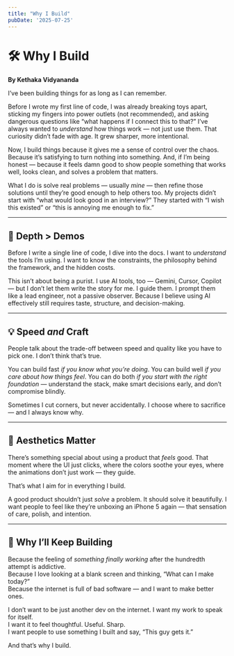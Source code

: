 ```yaml
---
title: "Why I Build"
pubDate: '2025-07-25'
---
```


# 🛠️ Why I Build

**By Kethaka Vidyananda**

I’ve been building things for as long as I can remember.

Before I wrote my first line of code, I was already breaking toys apart, sticking my fingers into power outlets (not recommended), and asking dangerous questions like “what happens if I connect this to that?” I’ve always wanted to *understand* how things work — not just use them. That curiosity didn’t fade with age. It grew sharper, more intentional.

Now, I build things because it gives me a sense of control over the chaos. Because it’s satisfying to turn nothing into something. And, if I’m being honest — because it feels damn good to show people something that works well, looks clean, and solves a problem that matters.

What I do is solve real problems — usually *mine* — then refine those solutions until they’re good enough to help others too. My projects didn’t start with “what would look good in an interview?” They started with “I wish this existed” or “this is annoying me enough to fix.”

---

## 🎯 Depth > Demos

Before I write a single line of code, I dive into the docs. I want to *understand* the tools I’m using. I want to know the constraints, the philosophy behind the framework, and the hidden costs.

This isn’t about being a purist. I use AI tools, too — Gemini, Cursor, Copilot — but I don’t let them write the story for me. I guide them. I prompt them like a lead engineer, not a passive observer. Because I believe using AI effectively still requires taste, structure, and decision-making.

---

## 💡 Speed *and* Craft

People talk about the trade-off between speed and quality like you have to pick one. I don’t think that’s true.

You can build fast *if you know what you’re doing*. You can build well *if you care about how things feel*. You can do both *if you start with the right foundation* — understand the stack, make smart decisions early, and don’t compromise blindly.

Sometimes I cut corners, but never accidentally. I choose where to sacrifice — and I always know why.

---

## 🎨 Aesthetics Matter

There’s something special about using a product that *feels* good. That moment where the UI just clicks, where the colors soothe your eyes, where the animations don’t just work — they guide.

That’s what I aim for in everything I build.

A good product shouldn’t just *solve* a problem. It should solve it beautifully. I want people to feel like they’re unboxing an iPhone 5 again — that sensation of care, polish, and intention.

---


## 🧩 Why I’ll Keep Building

Because the feeling of *something finally working* after the hundredth attempt is addictive.  
Because I love looking at a blank screen and thinking, “What can I make today?”  
Because the internet is full of bad software — and I want to make better ones.

I don’t want to be just another dev on the internet. I want my work to speak for itself.  
I want it to feel thoughtful. Useful. Sharp.  
I want people to use something I built and say, “This guy gets it.”

And that’s why I build.
